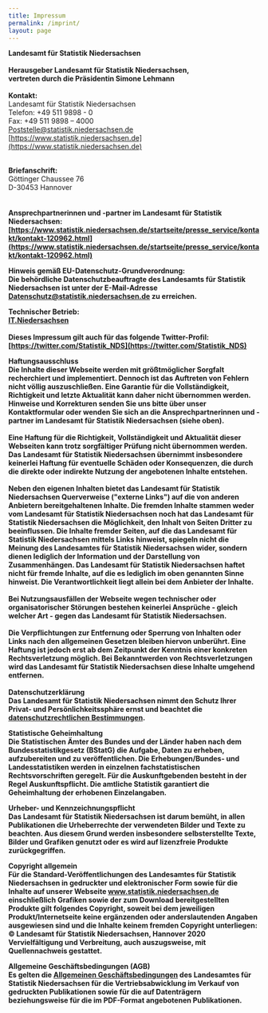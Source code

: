 ```yaml
---
title: Impressum
permalink: /imprint/
layout: page
---
```


<b>Landesamt für Statistik Niedersachsen</b>
<br>
<br>
<b>Herausgeber Landesamt für Statistik Niedersachsen,<br>
vertreten durch die Präsidentin Simone Lehmann</b>
<br>
<br>
<b>Kontakt:</b>
<br>
Landesamt für Statistik Niedersachsen<br>
Telefon: +49 511 9898 - 0<br>
Fax: +49 511 9898 – 4000<br>
[Poststelle@statistik.niedersachsen.de](mailto:Poststelle@statistik.niedersachsen.de)<br>
[https://www.statistik.niedersachsen.de](https://www.statistik.niedersachsen.de)<br>
<br>


<b>Briefanschrift:</b><br>
Göttinger Chaussee 76<br>
D-30453 Hannover<br>
<br>
<br>
<b>Ansprechpartnerinnen und -partner im Landesamt für Statistik Niedersachsen:<b>
<br>
 [https://www.statistik.niedersachsen.de/startseite/presse_service/kontakt/kontakt-120962.html](https://www.statistik.niedersachsen.de/startseite/presse_service/kontakt/kontakt-120962.html)
<br>

<b>Hinweis gemäß EU-Datenschutz-Grundverordnung:</b><br>
Die behördliche Datenschutzbeauftragte des Landesamts für Statistik Niedersachsen ist unter der E-Mail-Adresse [Datenschutz@statistik.niedersachsen.de](mailto:Datenschutz@statistik.niedersachsen.de) zu erreichen.
<br>

<b>Technischer Betrieb:</b><br>
[IT.Niedersachsen](http://www.it.niedersachsen.de/)
<br><br>
<b>Dieses Impressum gilt auch für das folgende Twitter-Profil:<b>
<br>
[https://twitter.com/Statistik_NDS](https://twitter.com/Statistik_NDS)
<br>

<b>Haftungsausschluss</b><br>
Die Inhalte dieser Webseite werden mit größtmöglicher Sorgfalt recherchiert und implementiert. Dennoch ist das Auftreten von Fehlern nicht völlig auszuschließen. Eine Garantie für die Vollständigkeit, Richtigkeit und letzte Aktualität kann daher nicht übernommen werden. Hinweise und Korrekturen senden Sie uns bitte über unser Kontaktformular oder wenden Sie sich an die Ansprechpartnerinnen und -partner im Landesamt für Statistik Niedersachsen (siehe oben).
<br>
<br>
Eine Haftung für die Richtigkeit, Vollständigkeit und Aktualität dieser Webseiten kann trotz sorgfältiger Prüfung nicht übernommen werden. Das Landesamt für Statistik Niedersachsen übernimmt insbesondere keinerlei Haftung für eventuelle Schäden oder Konsequenzen, die durch die direkte oder indirekte Nutzung der angebotenen Inhalte entstehen.
<br>
<br>
Neben den eigenen Inhalten bietet das Landesamt für Statistik Niedersachsen Querverweise ("externe Links") auf die von anderen Anbietern bereitgehaltenen Inhalte. Die fremden Inhalte stammen weder vom Landesamt für Statistik Niedersachsen noch hat das Landesamt für Statistik Niedersachsen die Möglichkeit, den Inhalt von Seiten Dritter zu beeinflussen. Die Inhalte fremder Seiten, auf die das Landesamt für Statistik Niedersachsen mittels Links hinweist, spiegeln nicht die Meinung des Landesamtes für Statistik Niedersachsen wider, sondern dienen lediglich der Information und der Darstellung von Zusammenhängen. Das Landesamt für Statistik Niedersachsen haftet nicht für fremde Inhalte, auf die es lediglich im oben genannten Sinne hinweist. Die Verantwortlichkeit liegt allein bei dem Anbieter der Inhalte.
<br>
<br>
Bei Nutzungsausfällen der Webseite wegen technischer oder organisatorischer Störungen bestehen keinerlei Ansprüche - gleich welcher Art - gegen das Landesamt für Statistik Niedersachsen.
<br>
<br>
Die Verpflichtungen zur Entfernung oder Sperrung von Inhalten oder Links nach den allgemeinen Gesetzen bleiben hiervon unberührt. Eine Haftung ist jedoch erst ab dem Zeitpunkt der Kenntnis einer konkreten Rechtsverletzung möglich. Bei Bekanntwerden von Rechtsverletzungen wird das Landesamt für Statistik Niedersachsen diese Inhalte umgehend entfernen.
<br>
<br>
<b>Datenschutzerklärung</b><br>
Das Landesamt für Statistik Niedersachsen nimmt den Schutz Ihrer Privat- und Persönlichkeitssphäre ernst und beachtet die [datenschutzrechtlichen Bestimmungen](https://www.statistik.niedersachsen.de/startseite/uber_uns/datenschutz/datenschutzerklaerung-164757.html).
<br>

<b>Statistische Geheimhaltung</b><br>
Die Statistischen Ämter des Bundes und der Länder haben nach dem Bundesstatistikgesetz (BStatG) die Aufgabe, Daten zu erheben, aufzubereiten und zu veröffentlichen. Die Erhebungen/Bundes- und Landesstatistiken werden in einzelnen fachstatistischen Rechtsvorschriften geregelt. Für die Auskunftgebenden besteht in der Regel Auskunftspflicht. Die amtliche Statistik garantiert die Geheimhaltung der erhobenen Einzelangaben.
<br>

<b>Urheber- und Kennzeichnungspflicht</b><br>
Das Landesamt für Statistik Niedersachsen ist darum bemüht, in allen Publikationen die Urheberrechte der verwendeten Bilder und Texte zu beachten. Aus diesem Grund werden insbesondere selbsterstellte Texte, Bilder und Grafiken genutzt oder es wird auf lizenzfreie Produkte zurückgegriffen.
<br>

<b>Copyright allgemein</b><br>
Für die Standard-Veröffentlichungen des Landesamtes für Statistik Niedersachsen in gedruckter und elektronischer Form sowie für die Inhalte auf unserer Webseite www.statistik.niedersachsen.de einschließlich Grafiken sowie der zum Download bereitgestellten Produkte gilt folgendes Copyright, soweit bei dem jeweiligen Produkt/Internetseite keine ergänzenden oder anderslautenden Angaben ausgewiesen sind und die Inhalte keinem fremden Copyright unterliegen:
<br>
© Landesamt für Statistik Niedersachsen, Hannover 2020
Vervielfältigung und Verbreitung, auch auszugsweise, mit Quellennachweis gestattet.
<br>

<b>Allgemeine Geschäftsbedingungen (AGB)</b><br>
Es gelten die [Allgemeinen Geschäftsbedingungen](https://www.statistik.niedersachsen.de/download/49219) des Landesamtes für Statistik Niedersachsen für die Vertriebsabwicklung im Verkauf von gedruckten Publikationen sowie für die auf Datenträgern beziehungsweise für die im PDF-Format angebotenen Publikationen.
